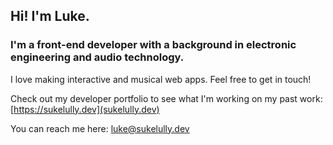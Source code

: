 ## Hi! I'm Luke.

### I'm a front-end developer with a background in electronic engineering and audio technology.

I love making interactive and musical web apps. Feel free to get in touch!

Check out my developer portfolio to see what I'm working on my past work: [https://sukelully.dev](sukelully.dev)

You can reach me here: [luke@sukelully.dev](mailto:luke@sukelully.dev)